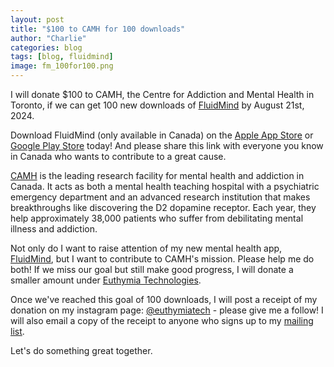 ```yaml
---
layout: post
title: "$100 to CAMH for 100 downloads"
author: "Charlie"
categories: blog
tags: [blog, fluidmind]
image: fm_100for100.png
---
```


I will donate $100 to CAMH, the Centre for Addiction and Mental Health in Toronto, if we can get 100 new downloads of [FluidMind](https://euthymiatechnologies.com/what-is-fluidmind) by August 21st, 2024.

Download FluidMind (only available in Canada) on the [Apple App Store](https://euthymiatechnologies.com/fluidmind-100for100-appstore) or [Google Play Store](https://euthymiatechnologies.com/fluidmind-100for100-gplay) today! And please share this link with everyone you know in Canada who wants to contribute to a great cause.

[CAMH](https://www.camh.ca/en/driving-change/about-camh) is the leading research facility for mental health and addiction in Canada. It acts as both a mental health teaching hospital with a psychiatric emergency department and an advanced research institution that makes breakthroughs like discovering the D2 dopamine receptor. Each year, they help approximately 38,000 patients who suffer from debilitating mental illness and addiction.

Not only do I want to raise attention of my new mental health app, [FluidMind](https://euthymiatechnologies.com/what-is-fluidmind), but I want to contribute to CAMH's mission. Please help me do both! If we miss our goal but still make good progress, I will donate a smaller amount under [Euthymia Technologies](https://euthymiatechnologies.com/the-early-days-of-fluidmind-and-euthymia-technologies).

Once we've reached this goal of 100 downloads, I will post a receipt of my donation on my instagram page: [@euthymiatech](https://www.instagram.com/euthymiatech/) - please give me a follow! I will also email a copy of the receipt to anyone who signs up to my [mailing list](https://docs.google.com/forms/d/e/1FAIpQLSc_UeuhWo5PDJP3sC0wEQucxTSzrpN8GuuRPuxWjNIUD_L_Gg/viewform).

Let's do something great together.
